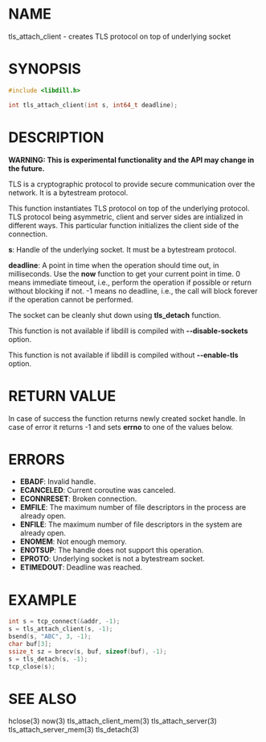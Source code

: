 # NAME

tls_attach_client - creates TLS protocol on top of underlying socket

# SYNOPSIS

```c
#include <libdill.h>

int tls_attach_client(int s, int64_t deadline);
```

# DESCRIPTION

**WARNING: This is experimental functionality and the API may change in the future.**

TLS is a cryptographic protocol to provide secure communication over
the network. It is a bytestream protocol.

This function instantiates TLS protocol on top of the underlying
protocol. TLS protocol being asymmetric, client and server sides are
intialized in different ways. This particular function initializes
the client side of the connection.

**s**: Handle of the underlying socket. It must be a bytestream protocol.

**deadline**: A point in time when the operation should time out, in milliseconds. Use the **now** function to get your current point in time. 0 means immediate timeout, i.e., perform the operation if possible or return without blocking if not. -1 means no deadline, i.e., the call will block forever if the operation cannot be performed.

The socket can be cleanly shut down using **tls_detach** function.

This function is not available if libdill is compiled with **--disable-sockets** option.

This function is not available if libdill is compiled without **--enable-tls** option.

# RETURN VALUE

In case of success the function returns newly created socket handle. In case of error it returns -1 and sets **errno** to one of the values below.

# ERRORS

* **EBADF**: Invalid handle.
* **ECANCELED**: Current coroutine was canceled.
* **ECONNRESET**: Broken connection.
* **EMFILE**: The maximum number of file descriptors in the process are already open.
* **ENFILE**: The maximum number of file descriptors in the system are already open.
* **ENOMEM**: Not enough memory.
* **ENOTSUP**: The handle does not support this operation.
* **EPROTO**: Underlying socket is not a bytestream socket.
* **ETIMEDOUT**: Deadline was reached.

# EXAMPLE

```c
int s = tcp_connect(&addr, -1);
s = tls_attach_client(s, -1);
bsend(s, "ABC", 3, -1);
char buf[3];
ssize_t sz = brecv(s, buf, sizeof(buf), -1);
s = tls_detach(s, -1);
tcp_close(s);
```
# SEE ALSO

hclose(3) now(3) tls_attach_client_mem(3) tls_attach_server(3) tls_attach_server_mem(3) tls_detach(3) 
